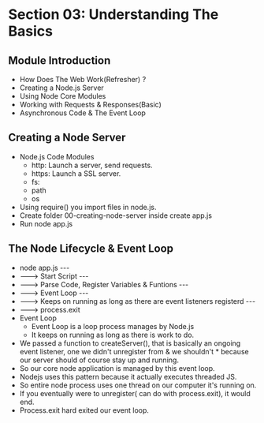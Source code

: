 # Section 03: Understanding The  Basics
## Module Introduction
* How Does The Web Work(Refresher) ?
* Creating a Node.js Server
* Using Node Core Modules
* Working with Requests & Responses(Basic)
* Asynchronous Code & The Event Loop

## Creating a Node Server
* Node.js Code Modules
    * http: Launch a server, send requests.
    * https: Launch a SSL server.
    * fs: 
    * path
    * os
* Using require() you import files in node.js.
* Create folder 00-creating-node-server inside create app.js
* Run node app.js

## The Node Lifecycle & Event Loop
* node app.js ---
* ---> Start Script ---
* ---> Parse Code, Register Variables & Funtions ---
* ---> Event Loop ---
* ---> Keeps on running as long as there are event listeners registerd ---
* ---> process.exit
* Event Loop
    * Event Loop is a loop process manages by Node.js
    * It keeps on running as long as there is work to do.
* We passed a function to createServer(), that is basically an ongoing event listener, one we didn't unregister from & we shouldn't * because our server should of course  stay up and running.
* So our core node application is managed by this event loop.
* Nodejs uses this pattern because it actually executes threaded JS.
* So entire node process uses one thread on our computer it's running on.
* If you eventually were to unregister( can do with process.exit), it would end.
* Process.exit hard exited our event loop.